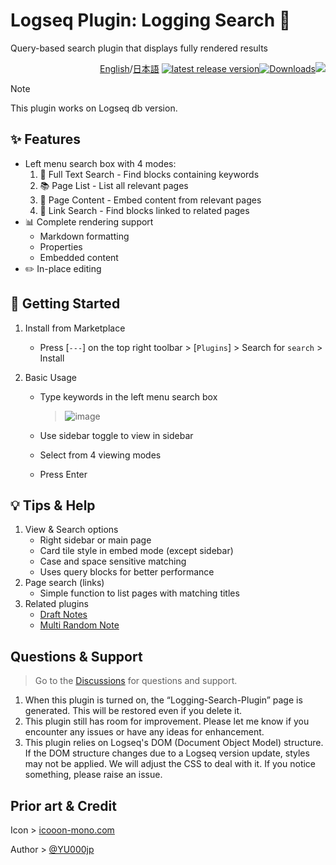 # Logseq Plugin: Logging Search 🔎

Query-based search plugin that displays fully rendered results

<div align="right">
  
[English](https://github.com/YU000jp/logseq-plugin-logging-search/)/[日本語](https://github.com/YU000jp/logseq-plugin-logging-search/blob/main/readme.ja.md) [![latest release version](https://img.shields.io/github/v/release/YU000jp/logseq-plugin-logging-search)](https://github.com/YU000jp/logseq-plugin-logging-search/releases)[![Downloads](https://img.shields.io/github/downloads/YU000jp/logseq-plugin-logging-search/total.svg)](https://github.com/YU000jp/logseq-plugin-logging-search/releases)<!-- Published 2023 --><a href="https://www.buymeacoffee.com/yu000japan"><img src="https://img.buymeacoffee.com/button-api/?text=Buy me a pizza&emoji=🍕&slug=yu000japan&button_colour=FFDD00&font_colour=000000&font_family=Poppins&outline_colour=000000&coffee_colour=ffffff" /></a>
</div>

> [!NOTE]
> This plugin works on Logseq db version.

## ✨ Features

- Left menu search box with 4 modes:
  1. 📝 Full Text Search - Find blocks containing keywords
  2. 📚 Page List - List all relevant pages
  3. 📑 Page Content - Embed content from relevant pages
  4. 🔗 Link Search - Find blocks linked to related pages
- 📊 Complete rendering support
  - Markdown formatting
  - Properties
  - Embedded content
- ✏️ In-place editing

## 📌 Getting Started

1. Install from Marketplace
   - Press [`---`] on the top right toolbar > [`Plugins`] > Search for `search` > Install

2. Basic Usage
   - Type keywords in the left menu search box
   
      > ![image](https://github.com/user-attachments/assets/ac903fd7-5cd3-4b0a-97fb-df3a43fc0967)

   - Use sidebar toggle to view in sidebar
   - Select from 4 viewing modes
   - Press Enter

## 💡 Tips & Help

1. View & Search options
   - Right sidebar or main page
   - Card tile style in embed mode (except sidebar)
   - Case and space sensitive matching
   - Uses query blocks for better performance
2. Page search (links)
   - Simple function to list pages with matching titles
3. Related plugins
   - [Draft Notes](https://github.com/YU000jp/logseq-plugin-draft-notes)
   - [Multi Random Note](https://github.com/YU000jp/logseq-plugin-multi-random-note)

## Questions & Support

> Go to the [Discussions](https://github.com/YU000jp/logseq-plugin-logging-search/discussions) for questions and support.

1. When this plugin is turned on, the “Logging-Search-Plugin” page is generated. This will be restored even if you delete it.
1. This plugin still has room for improvement. Please let me know if you encounter any issues or have any ideas for enhancement.
1. This plugin relies on Logseq's DOM (Document Object Model) structure. If the DOM structure changes due to a Logseq version update, styles may not be applied. We will adjust the CSS to deal with it. If you notice something, please raise an issue.

## Prior art & Credit

Icon > [icooon-mono.com](https://icooon-mono.com/11095-%e6%9e%a0%e3%81%a4%e3%81%8d%e3%81%ae%e7%be%bd%e6%a0%b9%e3%83%9a%e3%83%b3%e3%81%ae%e3%82%a2%e3%82%a4%e3%82%b3%e3%83%b3%e7%b4%a0%e6%9d%90/)

Author > [@YU000jp](https://github.com/YU000jp)
